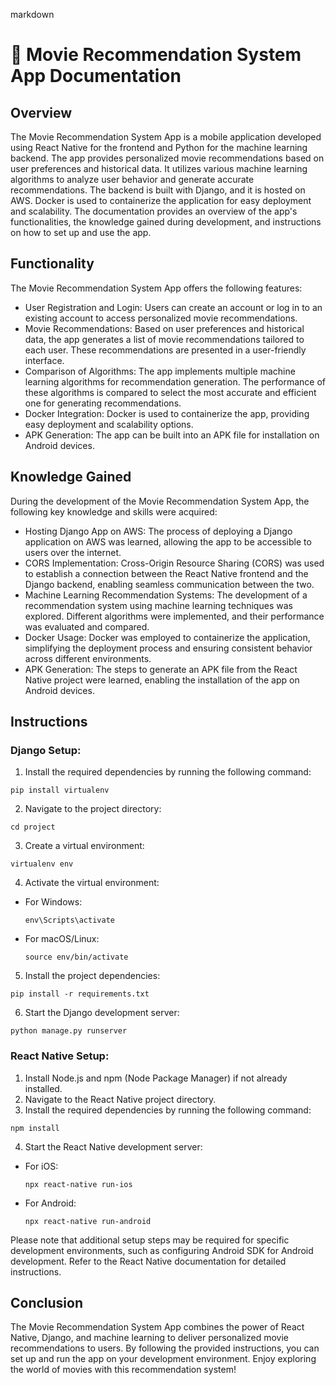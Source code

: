markdown

# 🎥 Movie Recommendation System App Documentation

## Overview

The Movie Recommendation System App is a mobile application developed using React Native for the frontend and Python for the machine learning backend. The app provides personalized movie recommendations based on user preferences and historical data. It utilizes various machine learning algorithms to analyze user behavior and generate accurate recommendations. The backend is built with Django, and it is hosted on AWS. Docker is used to containerize the application for easy deployment and scalability. The documentation provides an overview of the app's functionalities, the knowledge gained during development, and instructions on how to set up and use the app.

## Functionality

The Movie Recommendation System App offers the following features:

- User Registration and Login: Users can create an account or log in to an existing account to access personalized movie recommendations.
- Movie Recommendations: Based on user preferences and historical data, the app generates a list of movie recommendations tailored to each user. These recommendations are presented in a user-friendly interface.
- Comparison of Algorithms: The app implements multiple machine learning algorithms for recommendation generation. The performance of these algorithms is compared to select the most accurate and efficient one for generating recommendations.
- Docker Integration: Docker is used to containerize the app, providing easy deployment and scalability options.
- APK Generation: The app can be built into an APK file for installation on Android devices.

## Knowledge Gained

During the development of the Movie Recommendation System App, the following key knowledge and skills were acquired:

- Hosting Django App on AWS: The process of deploying a Django application on AWS was learned, allowing the app to be accessible to users over the internet.
- CORS Implementation: Cross-Origin Resource Sharing (CORS) was used to establish a connection between the React Native frontend and the Django backend, enabling seamless communication between the two.
- Machine Learning Recommendation Systems: The development of a recommendation system using machine learning techniques was explored. Different algorithms were implemented, and their performance was evaluated and compared.
- Docker Usage: Docker was employed to containerize the application, simplifying the deployment process and ensuring consistent behavior across different environments.
- APK Generation: The steps to generate an APK file from the React Native project were learned, enabling the installation of the app on Android devices.

## Instructions

### Django Setup:

1. Install the required dependencies by running the following command:

```
pip install virtualenv
```



2. Navigate to the project directory:

```
cd project
```


3. Create a virtual environment:

```
virtualenv env
```


4. Activate the virtual environment:
- For Windows:
  ```
  env\Scripts\activate
  ```
- For macOS/Linux:
  ```
  source env/bin/activate
  ```

5. Install the project dependencies:

```
pip install -r requirements.txt
```


6. Start the Django development server:

```
python manage.py runserver
```


### React Native Setup:

1. Install Node.js and npm (Node Package Manager) if not already installed.
2. Navigate to the React Native project directory.
3. Install the required dependencies by running the following command:

```
npm install
```

4. Start the React Native development server:
- For iOS:
  ```
  npx react-native run-ios
  ```

- For Android:
  ```
  npx react-native run-android
  ```

Please note that additional setup steps may be required for specific development environments, such as configuring Android SDK for Android development. Refer to the React Native documentation for detailed instructions.

## Conclusion

The Movie Recommendation System App combines the power of React Native, Django, and machine learning to deliver personalized movie recommendations to users. By following the provided instructions, you can set up and run the app on your development environment. Enjoy exploring the world of movies with this recommendation system!
